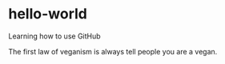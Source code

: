 # hello-world
Learning how to use GitHub

The first law of veganism is always tell people you are a vegan.